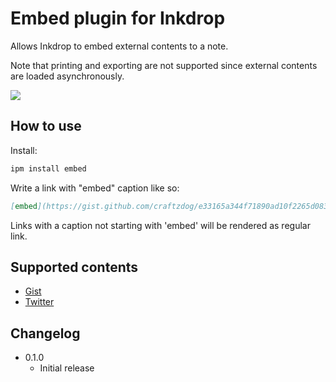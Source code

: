 # Embed plugin for Inkdrop

Allows Inkdrop to embed external contents to a note.

Note that printing and exporting are not supported since external contents are loaded asynchronously.

![](https://github.com/inkdropapp/inkdrop-embed/raw/master/docs/screenshot.png)

## How to use

Install:

```sh
ipm install embed
```

Write a link with "embed" caption like so:

```markdown
[embed](https://gist.github.com/craftzdog/e33165a344f71890ad10f2265d083e44)
```

Links with a caption not starting with 'embed' will be rendered as regular link.

## Supported contents

- [Gist](https://gist.github.com/)
- [Twitter](https://twitter.com/)

## Changelog

- 0.1.0
  - Initial release
